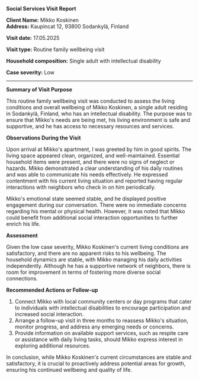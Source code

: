**Social Services Visit Report**

**Client Name:** Mikko Koskinen  
**Address:** Kaupincat 12, 93800 Sodankylä, Finland

**Visit date:** 17.05.2025

**Visit type:** Routine family wellbeing visit

**Household composition:** Single adult with intellectual disability

**Case severity:** Low

---

**Summary of Visit Purpose**

This routine family wellbeing visit was conducted to assess the living conditions and overall wellbeing of Mikko Koskinen, a single adult residing in Sodankylä, Finland, who has an intellectual disability. The purpose was to ensure that Mikko's needs are being met, his living environment is safe and supportive, and he has access to necessary resources and services.

**Observations During the Visit**

Upon arrival at Mikko's apartment, I was greeted by him in good spirits. The living space appeared clean, organized, and well-maintained. Essential household items were present, and there were no signs of neglect or hazards. Mikko demonstrated a clear understanding of his daily routines and was able to communicate his needs effectively. He expressed contentment with his current living situation and reported having regular interactions with neighbors who check in on him periodically.

Mikko's emotional state seemed stable, and he displayed positive engagement during our conversation. There were no immediate concerns regarding his mental or physical health. However, it was noted that Mikko could benefit from additional social interaction opportunities to further enrich his life.

**Assessment**

Given the low case severity, Mikko Koskinen's current living conditions are satisfactory, and there are no apparent risks to his wellbeing. The household dynamics are stable, with Mikko managing his daily activities independently. Although he has a supportive network of neighbors, there is room for improvement in terms of fostering more diverse social connections.

**Recommended Actions or Follow-up**

1. Connect Mikko with local community centers or day programs that cater to individuals with intellectual disabilities to encourage participation and increased social interaction.
2. Arrange a follow-up visit in three months to reassess Mikko's situation, monitor progress, and address any emerging needs or concerns.
3. Provide information on available support services, such as respite care or assistance with daily living tasks, should Mikko express interest in exploring additional resources.

In conclusion, while Mikko Koskinen's current circumstances are stable and satisfactory, it is crucial to proactively address potential areas for growth, ensuring his continued wellbeing and quality of life.
